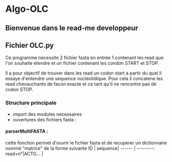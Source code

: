 # Algo-OLC
## Bienvenue dans le read-me developpeur 

## Fichier OLC.py 
Ce programme necessite 2 fichier fasta en entrée 1 contenant les read que l'on souhaite etendre et un fichier contenant les condon START et STOP. 

Il a pour objectif de trouver dans les read un codon start a partir du quel il essaye d'entendre une sequence nucleotidique. Pour cela il concatene les read chevauchants de facon exacte et ce tant qu'il ne rencontre pas de codon STOP. 

### Structure principale 
- import des modules necessaires 
- ouvertures des fichiers fasta :
#### parserMultiFASTA : 
cette fonction permet d'ouvrir le fichier fasta et de recuperer un dictionnaire nommé "matrice" de la forme suivante 
ID     | sequence|
------ | --------:
read+n°|ACTG...  |

